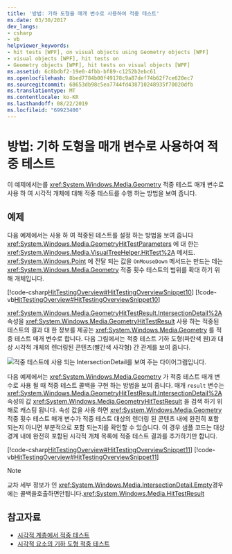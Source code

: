```yaml
---
title: '방법: 기하 도형을 매개 변수로 사용하여 적중 테스트'
ms.date: 03/30/2017
dev_langs:
- csharp
- vb
helpviewer_keywords:
- hit tests [WPF], on visual objects using Geometry objects [WPF]
- visual objects [WPF], hit tests on
- Geometry objects [WPF], hit tests on visual objects [WPF]
ms.assetid: 6c8bdbf2-19e0-4fbb-bf89-c1252b2ebc61
ms.openlocfilehash: 8bed7784b00f49178c9a87def74b62f7ce620ec7
ms.sourcegitcommit: 68653db98c5ea7744fd438710248935f70020dfb
ms.translationtype: MT
ms.contentlocale: ko-KR
ms.lasthandoff: 08/22/2019
ms.locfileid: "69923400"
---
```

# <a name="how-to-hit-test-using-geometry-as-a-parameter"></a>방법: 기하 도형을 매개 변수로 사용하여 적중 테스트
이 예제에서는를 <xref:System.Windows.Media.Geometry> 적중 테스트 매개 변수로 사용 하 여 시각적 개체에 대해 적중 테스트를 수행 하는 방법을 보여 줍니다.  
  
## <a name="example"></a>예제  
 다음 예제에서는 사용 하 여 적중된 테스트를 설정 하는 방법을 보여 줍니다 <xref:System.Windows.Media.GeometryHitTestParameters> 에 대 한는 <xref:System.Windows.Media.VisualTreeHelper.HitTest%2A> 메서드. <xref:System.Windows.Point> 에 전달 되는 값을 `OnMouseDown` 메서드는 만드는 데는 <xref:System.Windows.Media.Geometry> 적중 횟수 테스트의 범위를 확대 하기 위해 개체입니다.  
  
 [!code-csharp[HitTestingOverview#HitTestingOverviewSnippet10](~/samples/snippets/csharp/VS_Snippets_Wpf/HitTestingOverview/CSharp/GeometryHitTest.cs#hittestingoverviewsnippet10)]
 [!code-vb[HitTestingOverview#HitTestingOverviewSnippet10](~/samples/snippets/visualbasic/VS_Snippets_Wpf/HitTestingOverview/visualbasic/geometryhittest.vb#hittestingoverviewsnippet10)]  
  
 <xref:System.Windows.Media.GeometryHitTestResult.IntersectionDetail%2A> 속성을 <xref:System.Windows.Media.GeometryHitTestResult> 사용 하는 적중된 테스트의 결과 대 한 정보를 제공는 <xref:System.Windows.Media.Geometry> 를 적중 테스트 매개 변수로 합니다. 다음 그림에서는 적중 테스트 기하 도형(파란색 원)과 대상 시각적 개체의 렌더링된 콘텐츠(빨간색 사각형) 간 관계를 보여 줍니다.  
  
 ![적중 테스트에 사용 되는 IntersectionDetail를 보여 주는 다이어그램입니다.](./media/how-to-hit-test-using-geometry-as-a-parameter/intersectiondetail-hit-test.png)  
  
 다음 예제에서는 <xref:System.Windows.Media.Geometry> 가 적중 테스트 매개 변수로 사용 될 때 적중 테스트 콜백을 구현 하는 방법을 보여 줍니다. 매개 `result` 변수는 <xref:System.Windows.Media.GeometryHitTestResult.IntersectionDetail%2A> 속성의 값 <xref:System.Windows.Media.GeometryHitTestResult> 을 검색 하기 위해로 캐스팅 됩니다. 속성 값을 사용 하면 <xref:System.Windows.Media.Geometry> 적중 횟수 테스트 매개 변수가 적중 테스트 대상의 렌더링 된 콘텐츠 내에 완전히 포함 되는지 아니면 부분적으로 포함 되는지를 확인할 수 있습니다. 이 경우 샘플 코드는 대상 경계 내에 완전히 포함된 시각적 개체 목록에 적중 테스트 결과를 추가하기만 합니다.  
  
 [!code-csharp[HitTestingOverview#HitTestingOverviewSnippet11](~/samples/snippets/csharp/VS_Snippets_Wpf/HitTestingOverview/CSharp/GeometryHitTest.cs#hittestingoverviewsnippet11)]
 [!code-vb[HitTestingOverview#HitTestingOverviewSnippet11](~/samples/snippets/visualbasic/VS_Snippets_Wpf/HitTestingOverview/visualbasic/geometryhittest.vb#hittestingoverviewsnippet11)]  
  
> [!NOTE]
> 교차 세부 정보가 인 <xref:System.Windows.Media.IntersectionDetail.Empty>경우에는 콜백을호출하면안됩니다.<xref:System.Windows.Media.HitTestResult>  
  
## <a name="see-also"></a>참고자료

- [시각적 계층에서 적중 테스트](hit-testing-in-the-visual-layer.md)
- [시각적 요소의 기하 도형 적중 테스트](how-to-hit-test-geometry-in-a-visual.md)

